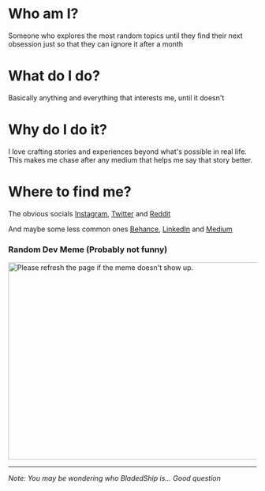 # Who am I?
Someone who explores the most random topics until they find their next obsession just so that they can ignore it after a month

# What do I do?
Basically anything and everything that interests me, until it doesn't

# Why do I do it?
I love crafting stories and experiences beyond what's possible in real life. This makes me chase after any medium that helps me say that story better. 

# Where to find me?
The obvious socials [Instagram](https://www.instagram.com/vaazhakola.exe/), [Twitter](https://twitter.com/vaazhakola) and [Reddit](https://www.youtube.com/watch?v=dQw4w9WgXcQ)

And maybe some less common ones [Behance](https://www.behance.net/adithyajayakum), [LinkedIn](https://www.linkedin.com/in/adijay/) and [Medium](https://adithyanjayakumar.medium.com/)


### Random Dev Meme (Probably not funny)
<img src='https://randommeme-five.vercel.app/' title="Meme" alt="Please refresh the page if the meme doesn't show up." width="512px" height = "400px !important"/>

---

*Note: You may be wondering who BladedShip is... Good question*
